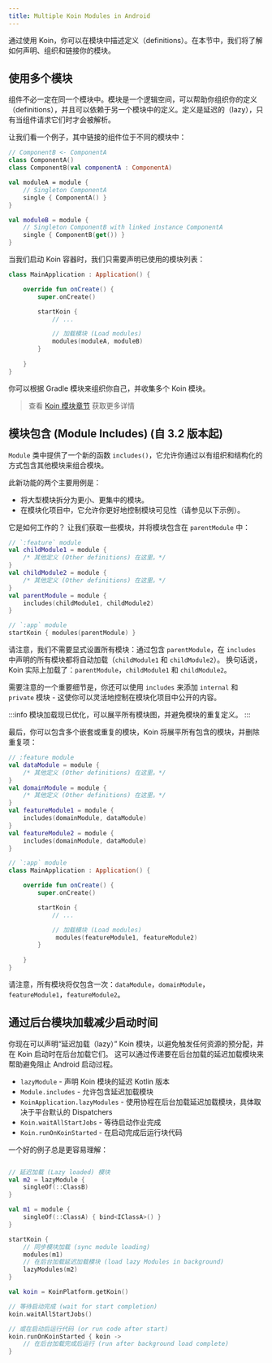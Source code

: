 ```yaml
---
title: Multiple Koin Modules in Android
---
```

通过使用 Koin，你可以在模块中描述定义（definitions）。在本节中，我们将了解如何声明、组织和链接你的模块。

## 使用多个模块

组件不必一定在同一个模块中。模块是一个逻辑空间，可以帮助你组织你的定义（definitions），并且可以依赖于另一个模块中的定义。定义是延迟的（lazy），只有当组件请求它们时才会被解析。

让我们看一个例子，其中链接的组件位于不同的模块中：

```kotlin
// ComponentB <- ComponentA
class ComponentA()
class ComponentB(val componentA : ComponentA)

val moduleA = module {
    // Singleton ComponentA
    single { ComponentA() }
}

val moduleB = module {
    // Singleton ComponentB with linked instance ComponentA
    single { ComponentB(get()) }
}
```

当我们启动 Koin 容器时，我们只需要声明已使用的模块列表：

```kotlin
class MainApplication : Application() {

    override fun onCreate() {
        super.onCreate()

        startKoin {
            // ...

            // 加载模块 (Load modules)
            modules(moduleA, moduleB)
        }
        
    }
}
```

你可以根据 Gradle 模块来组织你自己，并收集多个 Koin 模块。

> 查看 [Koin 模块章节](/docs/reference/koin-core/modules) 获取更多详情

## 模块包含 (Module Includes) (自 3.2 版本起)

`Module` 类中提供了一个新的函数 `includes()`，它允许你通过以有组织和结构化的方式包含其他模块来组合模块。

此新功能的两个主要用例是：

- 将大型模块拆分为更小、更集中的模块。
- 在模块化项目中，它允许你更好地控制模块可见性（请参见以下示例）。

它是如何工作的？ 让我们获取一些模块，并将模块包含在 `parentModule` 中：

```kotlin
// `:feature` module
val childModule1 = module {
    /* 其他定义 (Other definitions) 在这里。*/
}
val childModule2 = module {
    /* 其他定义 (Other definitions) 在这里。*/
}
val parentModule = module {
    includes(childModule1, childModule2)
}

// `:app` module
startKoin { modules(parentModule) }
```

请注意，我们不需要显式设置所有模块：通过包含 `parentModule`，在 `includes` 中声明的所有模块都将自动加载（`childModule1` 和 `childModule2`）。 换句话说，Koin 实际上加载了：`parentModule`，`childModule1` 和 `childModule2`。

需要注意的一个重要细节是，你还可以使用 `includes` 来添加 `internal` 和 `private` 模块 - 这使你可以灵活地控制在模块化项目中公开的内容。

:::info
模块加载现已优化，可以展平所有模块图，并避免模块的重复定义。
:::

最后，你可以包含多个嵌套或重复的模块，Koin 将展平所有包含的模块，并删除重复项：

```kotlin
// :feature module
val dataModule = module {
    /* 其他定义 (Other definitions) 在这里。*/
}
val domainModule = module {
    /* 其他定义 (Other definitions) 在这里。*/
}
val featureModule1 = module {
    includes(domainModule, dataModule)
}
val featureModule2 = module {
    includes(domainModule, dataModule)
}
```

```kotlin
// `:app` module
class MainApplication : Application() {

    override fun onCreate() {
        super.onCreate()

        startKoin {
            // ...

            // 加载模块 (Load modules)
             modules(featureModule1, featureModule2)
        }
        
    }
}
```

请注意，所有模块将仅包含一次：`dataModule`，`domainModule`，`featureModule1`，`featureModule2`。

## 通过后台模块加载减少启动时间

你现在可以声明“延迟加载（lazy）” Koin 模块，以避免触发任何资源的预分配，并在 Koin 启动时在后台加载它们。 这可以通过传递要在后台加载的延迟加载模块来帮助避免阻止 Android 启动过程。

- `lazyModule` - 声明 Koin 模块的延迟 Kotlin 版本
- `Module.includes` - 允许包含延迟加载模块
- `KoinApplication.lazyModules` - 使用协程在后台加载延迟加载模块，具体取决于平台默认的 Dispatchers
- `Koin.waitAllStartJobs` - 等待启动作业完成
- `Koin.runOnKoinStarted` - 在启动完成后运行块代码

一个好的例子总是更容易理解：

```kotlin

// 延迟加载 (Lazy loaded) 模块
val m2 = lazyModule {
    singleOf(::ClassB)
}

val m1 = module {
    singleOf(::ClassA) { bind<IClassA>() }
}

startKoin {
    // 同步模块加载 (sync module loading)
    modules(m1)
    // 在后台加载延迟加载模块 (load lazy Modules in background)
    lazyModules(m2)
}

val koin = KoinPlatform.getKoin()

// 等待启动完成 (wait for start completion)
koin.waitAllStartJobs()

// 或在启动后运行代码 (or run code after start)
koin.runOnKoinStarted { koin ->
    // 在后台加载完成后运行 (run after background load complete)
}
```
